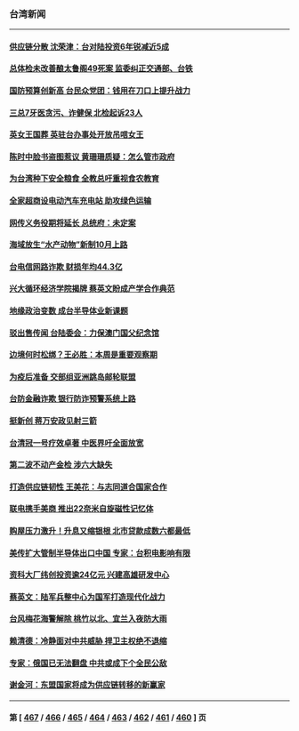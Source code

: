 ### 台湾新闻
---
#### [供应链分散 沈荣津：台对陆投资6年锐减近5成](../../pages/ncid1349361/n13823921.md) 
#### [总体检未改善酿太鲁阁49死案 监委纠正交通部、台铁](../../pages/ncid1349361/n13824146.md) 
#### [国防预算创新高 台民众党团：钱用在刀口上提升战力](../../pages/ncid1349361/n13824142.md) 
#### [三总7牙医贪污、诈健保 北检起诉23人](../../pages/ncid1349361/n13824151.md) 
#### [英女王国葬 英驻台办事处开放吊唁女王](../../pages/ncid1349361/n13824141.md) 
#### [陈时中脸书盗图惹议 黄珊珊质疑：怎么管市政府](../../pages/ncid1349361/n13824140.md) 
#### [为台湾种下安全粮食 全教总吁重视食农教育](../../pages/ncid1349361/n13824152.md) 
#### [全家超商设电动汽车充电站 助攻绿色运输](../../pages/ncid1349361/n13824154.md) 
#### [网传义务役期将延长 总统府：未定案](../../pages/ncid1349361/n13824156.md) 
#### [海域放生“水产动物”新制10月上路](../../pages/ncid1349361/n13824162.md) 
#### [台电信网路诈欺 财损年均44.3亿](../../pages/ncid1349361/n13824158.md) 
#### [兴大循环经济学院揭牌 蔡英文盼成产学合作典范](../../pages/ncid1349361/n13824170.md) 
#### [地缘政治变数 成台半导体业新课题](../../pages/ncid1349361/n13824132.md) 
#### [驳出售传闻 台陆委会：力保澳门国父纪念馆](../../pages/ncid1349361/n13824109.md) 
#### [边境何时松绑？王必胜：本周是重要观察期](../../pages/ncid1349361/n13824114.md) 
#### [为疫后准备 交部组亚洲跳岛邮轮联盟](../../pages/ncid1349361/n13824112.md) 
#### [台防金融诈欺 银行防诈预警系统上路](../../pages/ncid1349361/n13824107.md) 
#### [挺新创 蒋万安政见射三箭](../../pages/ncid1349361/n13824108.md) 
#### [台清冠一号疗效卓著 中医界吁全面放宽](../../pages/ncid1349361/n13824111.md) 
#### [第二波不动产金检 涉六大缺失](../../pages/ncid1349361/n13824096.md) 
#### [打造供应链韧性 王美花：与志同道合国家合作](../../pages/ncid1349361/n13824008.md) 
#### [联电携手美商 推出22奈米自旋磁性记忆体](../../pages/ncid1349361/n13824038.md) 
#### [购屋压力激升！升息又缩银根 北市贷款成数六都最低](../../pages/ncid1349361/n13824040.md) 
#### [美传扩大管制半导体出口中国 专家：台积电影响有限](../../pages/ncid1349361/n13824042.md) 
#### [资科大厂纬创投资逾24亿元 兴建高雄研发中心](../../pages/ncid1349361/n13823923.md) 
#### [蔡英文：陆军兵整中心为国军打造现代化战力](../../pages/ncid1349361/n13824001.md) 
#### [台风梅花海警解除 桃竹以北、宜兰入夜防大雨](../../pages/ncid1349361/n13823993.md) 
#### [赖清德：冷静面对中共威胁 捍卫主权绝不退缩](../../pages/ncid1349361/n13823911.md) 
#### [专家：俄国已无法翻盘 中共或成下个全民公敌](../../pages/ncid1349361/n13823801.md) 
#### [谢金河：东盟国家将成为供应链转移的新赢家](../../pages/ncid1349361/n13823757.md) 

---
#### 第 [ [467](./467.md) / [466](./466.md) / [465](./465.md) / [464](./464.md) / [463](./463.md) / [462](./462.md) / [461](./461.md) / [460](./460.md) ] 页
